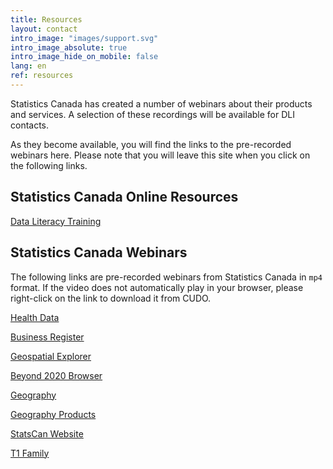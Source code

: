 ```yaml
---
title: Resources
layout: contact
intro_image: "images/support.svg"
intro_image_absolute: true
intro_image_hide_on_mobile: false
lang: en
ref: resources
---
```

Statistics Canada has created a number of webinars about their products and services. A selection of these recordings will be available for DLI contacts.

As they become available, you will find the links to the pre-recorded webinars here. Please note that you will leave this site when you click on the following links.

## Statistics Canada Online Resources

[Data Literacy Training](https://www.statcan.gc.ca/eng/wtc/data-literacy)

## Statistics Canada Webinars

The following links are pre-recorded webinars from Statistics Canada in `mp4` format. If the video does not automatically play in your browser, please right-click on the link to download it from CUDO.


[Health Data](https://cudo.carleton.ca/system/files/dli_training/4360/brief-overview-statistics-canadas-health-data-webinar.mp4)

[Business Register](https://cudo.carleton.ca/system/files/dli_training/4360/business-register-webinar.mp4)

[Geospatial Explorer](https://cudo.carleton.ca/system/files/dli_training/4360/brief-overview-canadian-statistical-geospatial-explorer-webinar.mp4)

[Beyond 2020 Browser](https://cudo.carleton.ca/system/files/dli_training/4360/exploring-statistics-canada-data-beyond-2020-browser-webinar.mp4)

[Geography](https://cudo.carleton.ca/system/files/dli_training/4360/geography-webinar.mp4)

[Geography Products](https://cudo.carleton.ca/system/files/dli_training/4360/geography-products-webinar.mp4)

[StatsCan Website](https://cudo.carleton.ca/system/files/dli_training/4360/navigating-statcan-website-webinar.mp4)

[T1 Family](https://cudo.carleton.ca/system/files/dli_training/4360/t1-family-file-webinar.mp4)
